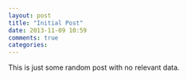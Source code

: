 ```yaml
---
layout: post
title: "Initial Post"
date: 2013-11-09 10:59
comments: true
categories:
---
```



This is just some random post with no relevant data.
